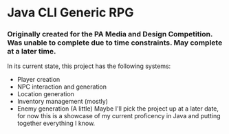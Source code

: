 # Java CLI Generic RPG
### Originally created for the PA Media and Design Competition. Was unable to complete due to time constraints. May complete at a later time.
In its current state, this project has the following systems:
- Player creation
- NPC interaction and generation
- Location generation
- Inventory management (mostly)
- Enemy generation (A little)
Maybe I'll pick the project up at a later date, for now this is a showcase of my current proficency in Java and putting together everything I know.

